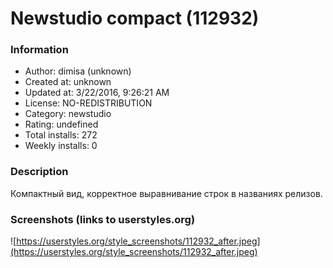 # Newstudio compact (112932)

### Information
- Author: dimisa (unknown)
- Created at: unknown
- Updated at: 3/22/2016, 9:26:21 AM
- License: NO-REDISTRIBUTION
- Category: newstudio
- Rating: undefined
- Total installs: 272
- Weekly installs: 0


### Description
Компактный вид, корректное выравнивание строк в названиях релизов.


### Screenshots (links to userstyles.org)
![https://userstyles.org/style_screenshots/112932_after.jpeg](https://userstyles.org/style_screenshots/112932_after.jpeg)


